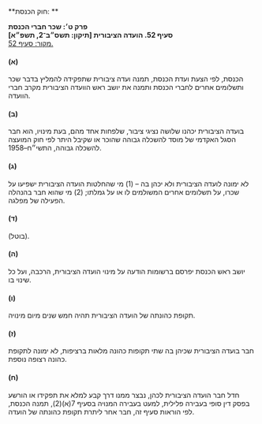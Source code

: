 **חוק הכנסת: **

**פרק ט׳: שכר חברי הכנסת**  
**סעיף 52. הועדה הציבורית [תיקון: תשס״ב־2, תשפ״א]**  
[מקור: סעיף 52. ](https://he.wikisource.org/wiki/חוק_הכנסת#סעיף_52)  

#### (א)
הכנסת, לפי הצעת ועדת הכנסת, תמנה ועדה ציבורית שתפקידה להמליץ בדבר שכר ותשלומים אחרים לחברי הכנסת ותמנה את יושב ראש הוועדה הציבורית מקרב חברי הוועדה.
#### (ב)
בועדה הציבורית יכהנו שלושה נציגי ציבור, שלפחות אחד מהם, בעת מינויו, הוא חבר הסגל האקדמי של מוסד להשכלה גבוהה שהוכר או שקיבל היתר לפי חוק המועצה להשכלה גבוהה, התשי״ח–1958.
#### (ג)
לא ימונה לועדה הציבורית ולא יכהן בה –
(1)
מי שהחלטות הועדה הציבורית ישפיעו על שכרו, על תשלומים אחרים המשולמים לו או על גמלתו;
(2)
מי שהוא חבר בהנהלה הפעילה של מפלגה.
#### (ד)
(בוטל).
#### (ה)
יושב ראש הכנסת יפרסם ברשומות הודעה על מינוי הועדה הציבורית, הרכבה, ועל כל שינוי בו.
#### (ו)
תקופת כהונתה של הועדה הציבורית תהיה חמש שנים מיום מינויה.
#### (ז)
חבר בועדה הציבורית שכיהן בה שתי תקופות כהונה מלאות ברציפות, לא ימונה לתקופת כהונה רצופה נוספת.
#### (ח)
חדל חבר הועדה הציבורית לכהן, נבצר ממנו דרך קבע למלא את תפקידו או הורשע בפסק דין סופי בעבירה פלילית, למעט בעבירה המנויה בסעיף 7(א)(2), תמנה הכנסת, לפי הוראות סעיף זה, חבר אחר ליתרת תקופת כהונתה של הועדה. 